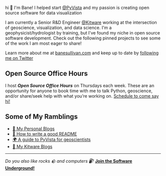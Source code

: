 hi :wave: I'm Bane! I helped start [@PyVista](https://github.com/pyvista) and my passion is creating open source software for data visualization

I am currently a Senior R&D Engineer [@Kitware](https://github.com/Kitware) working at the intersection of geoscience, visualization, and data science. I'm a geophysicist/hydrologist by training, but I've found my niche in open source software development. Check out the following pinned projects to see some of the work I am most eager to share!

Learn more about me at [banesullivan.com](https://banesullivan.com/) and keep up to date by [following me on Twitter](https://twitter.com/banesullivan)


## Open Source Office Hours

I host ***Open Source Office Hours*** on Thursdays each week. These are an opportunity for anyone to book time with me to talk Python, geoscience, and/or share/seek help with what you’re working on. [Schedule to come say hi!](https://calendly.com/bane-sullivan-kitware/open-source-office-hours)


## Some of My Ramblings

- [📰 My Personal Blogs](https://medium.com/@banesullivan/)
- [📄 How to write a good README](https://github.com/banesullivan/README)
- [🌍 A guide to PyVista for geoscientists](https://banesullivan.com/pyvista/index.html)
- [🏢 My Kitware Blogs](https://www.kitware.com/author/bane-sullivan/)

---

*Do you also like rocks 🪨 and computers 🖥️?*
[**Join the Software Underground!**](https://swu.ng/slack)
